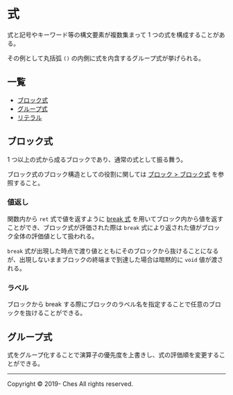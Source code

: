 # 式

式と記号やキーワード等の構文要素が複数集まって 1 つの式を構成することがある。

その例として丸括弧 `()` の内側に式を内含するグループ式が挙げられる。

## 一覧

- [ブロック式](#ブロック式)
- [グループ式](#グループ式)
- [リテラル](../literal/index.md)

## ブロック式

1 つ以上の式から成るブロックであり、通常の式として振る舞う。

ブロック式のブロック構造としての役割に関しては [ブロック > ブロック式](../block/index.md#ブロック式) を参照すること。

### 値返し

関数内から `ret` 式で値を返すように [break 式](../../../../inprep/index.md) を用いてブロック内から値を返すことができ、ブロック式が評価された際は `break` 式により返された値がブロック全体の評価値として扱われる。

`break` 式が出現した時点で渡り値とともにそのブロックから抜けることになるが、出現しないままブロックの終端まで到達した場合は暗黙的に `void` 値が渡される。

### ラベル

ブロックから break する際にブロックのラベル名を指定することで任意のブロックを抜けることができる。

## グループ式

式をグループ化することで演算子の優先度を上書きし、式の評価順を変更することができる。

---

Copyright © 2019- Ches All rights reserved.
